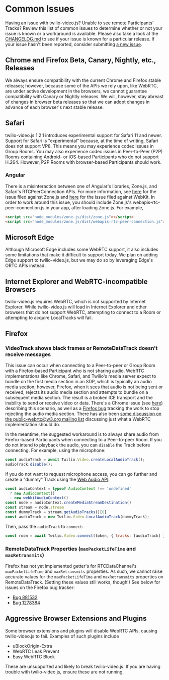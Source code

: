 Common Issues
=============

Having an issue with twilio-video.js? Unable to see remote Participants' Tracks?
Review this list of common issues to determine whether or not your issue is
known or a workaround is available. Please also take a look at the
[CHANGELOG.md](CHANGELOG.md) to see if your issue is known for a particular
release. If your issue hasn't been reported, consider submitting
[a new issue](https://github.com/twilio/twilio-video.js/issues/new).

Chrome and Firefox Beta, Canary, Nightly, etc., Releases
--------------------------------------------------------

We always ensure compatibility with the current Chrome and Firefox stable
releases; however, because some of the APIs we rely upon, like WebRTC, are under
active development in the browsers, we cannot guarantee compatibility with
Canary or Nightly releases. We will, however, stay abreast of changes in browser
beta releases so that we can adopt changes in advance of each browser's next
stable release.

Safari
------

twilio-video.js 1.2.1 introduces experimental support for Safari 11 and newer.
Support for Safari is "experimental" because, at the time of writing, Safari
does not support VP8. This means you may experience codec issues in Group Rooms.
You may also experience codec issues in Peer-to-Peer (P2P) Rooms containing
Android- or iOS-based Participants who do not support H.264. However, P2P Rooms
with browser-based Participants should work.

### Angular

There is a misinteraction between one of Angular's libraries, Zone.js, and
Safari's RTCPeerConnection APIs. For more information, see [here](https://github.com/angular/zone.js/issues/883)
for the issue filed against Zone.js and [here](https://bugs.webkit.org/show_bug.cgi?id=175802)
for the issue filed against WebKit. In order to work around this issue, you
should include Zone.js's webapis-rtc-peer-connection.js in your app, after
loading Zone.js. For example,

```html
<script src="node_modules/zone.js/dist/zone.js"></script>
<script src="node_modules/zone.js/dist/webapis-rtc-peer-connection.js"></script>
```

Microsoft Edge
--------------

Although Microsoft Edge includes some WebRTC support, it also includes some
limitations that make it difficult to support today. We plan on adding Edge
support to twilio-video.js, but we may do so by leveraging Edge's ORTC APIs
instead.

Internet Explorer and WebRTC-incompatible Browsers
--------------------------------------------------

twilio-video.js requires WebRTC, which is not supported by Internet Explorer.
While twilio-video.js will load in Internet Explorer and other browsers that
do not support WebRTC, attempting to connect to a Room or attempting to acquire
LocalTracks will fail.

Firefox
-------

### VideoTrack shows black frames or RemoteDataTrack doesn't receive messages

This issue can occur when connecting to a Peer-to-peer or Group Room with a
Firefox-based Participant who is not sharing audio. WebRTC implementations like
Chrome, Safari, and Twilio's media server expect to bundle on the first media
section in an SDP, which is typically an audio media section; however, Firefox,
when it sees that audio is not being sent or received, rejects its audio media
section and attempts to bundle on a subsequent media section. The result is a
broken ICE transport and the inability to send or receive video or data. There's
a Chrome issue (see [here](https://bugs.chromium.org/p/webrtc/issues/detail?id=6280))
describing this scenario, as well as a [Firefox bug](https://bugzilla.mozilla.org/show_bug.cgi?id=1300863)
tracking the work to stop rejecting the audio media section. There has also been
[some discussion on the public-webrtc@w3.org mailing list](https://lists.w3.org/Archives/Public/public-webrtc/2017Aug/0076.html)
discussing just what a WebRTC implementation should do.

In the meantime, the suggested workaround is to always share audio from
Firefox-based Participants when connecting to a Peer-to-peer Room. If you do not
intend to playback the audio, you can `disable` the Track before connecting.
For example, using the microphone:

```js
const audioTrack = await Twilio.Video.createLocalAudioTrack();
audioTrack.disable();
```

If you do not want to request microphone access, you can go further and create a
"dummy" Track using the [Web Audio API](https://developer.mozilla.org/en-US/docs/Web/API/Web_Audio_API):

```js
const audioContext = typeof AudioContext !== 'undefined'
  ? new AudioContext()
  : new webkitAudioContext()
const node = audioContext.createMediaStreamDestination()
const stream = node.stream
const dummyTrack = stream.getAudioTracks()[0]
const audioTrack = new Twilio.Video.LocalAudioTrack(dummyTrack);
```

Then, pass the `audioTrack` to `connect`:

```js
const room = await Twilio.Video.connect(token, { tracks: [audioTrack] });
```

### RemoteDataTrack Properties (`maxPacketLifeTime` and `maxRetransmits`)

Firefox has not yet implemented getter's for RTCDataChannel's
`maxPacketLifeTime` and `maxRetransmits` properties. As such, we cannot raise
accurate values for the `maxPacketLifeTime` and `maxRetransmits` properties on
RemoteDataTrack. (Setting these values still works, though!) See below for
issues on the Firefox bug tracker:

* [Bug 881532](https://bugzilla.mozilla.org/show_bug.cgi?id=881532)
* [Bug 1278384](https://bugzilla.mozilla.org/show_bug.cgi?id=1278384)

Aggressive Browser Extensions and Plugins
-----------------------------------------

Some browser extensions and plugins will disable WebRTC APIs, causing
twilio-video.js to fail. Examples of such plugins include

* uBlockOrigin-Extra
* WebRTC Leak Prevent
* Easy WebRTC Block

These are unsupported and likely to break twilio-video.js. If you are having
trouble with twilio-video.js, ensure these are not running.
